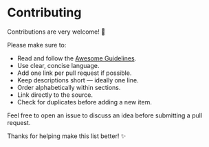 # Contributing

Contributions are very welcome! 🚀

Please make sure to:

- Read and follow the [Awesome Guidelines](https://github.com/sindresorhus/awesome/blob/main/awesome.md).
- Use clear, concise language.
- Add one link per pull request if possible.
- Keep descriptions short — ideally one line.
- Order alphabetically within sections.
- Link directly to the source.
- Check for duplicates before adding a new item.

Feel free to open an issue to discuss an idea before submitting a pull request.

Thanks for helping make this list better! ✨

